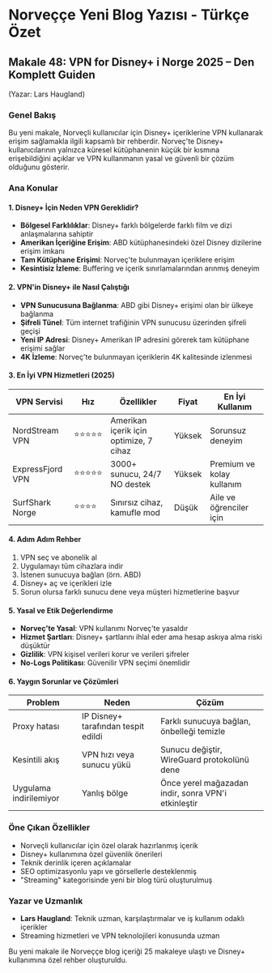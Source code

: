 # Norveççe Yeni Blog Yazısı - Türkçe Özet

## Makale 48: VPN for Disney+ i Norge 2025 – Den Komplett Guiden
(Yazar: Lars Haugland)

### Genel Bakış
Bu yeni makale, Norveçli kullanıcılar için Disney+ içeriklerine VPN kullanarak erişim sağlamakla ilgili kapsamlı bir rehberdir. Norveç'te Disney+ kullanıcılarının yalnızca küresel kütüphanenin küçük bir kısmına erişebildiğini açıklar ve VPN kullanmanın yasal ve güvenli bir çözüm olduğunu gösterir.

### Ana Konular

#### 1. Disney+ İçin Neden VPN Gereklidir?
- **Bölgesel Farklılıklar**: Disney+ farklı bölgelerde farklı film ve dizi anlaşmalarına sahiptir
- **Amerikan İçeriğine Erişim**: ABD kütüphanesindeki özel Disney dizilerine erişim imkanı
- **Tam Kütüphane Erişimi**: Norveç'te bulunmayan içeriklere erişim
- **Kesintisiz İzleme**: Buffering ve içerik sınırlamalarından arınmış deneyim

#### 2. VPN'in Disney+ ile Nasıl Çalıştığı
- **VPN Sunucusuna Bağlanma**: ABD gibi Disney+ erişimi olan bir ülkeye bağlanma
- **Şifreli Tünel**: Tüm internet trafiğinin VPN sunucusu üzerinden şifreli geçişi
- **Yeni IP Adresi**: Disney+ Amerikan IP adresini görerek tam kütüphane erişimi sağlar
- **4K İzleme**: Norveç'te bulunmayan içeriklerin 4K kalitesinde izlenmesi

#### 3. En İyi VPN Hizmetleri (2025)
| VPN Servisi | Hız | Özellikler | Fiyat | En İyi Kullanım |
|-------------|-----|------------|-------|----------------|
| NordStream VPN | ⭐⭐⭐⭐⭐ | Amerikan içerik için optimize, 7 cihaz | Yüksek | Sorunsuz deneyim |
| ExpressFjord VPN | ⭐⭐⭐⭐⭐ | 3000+ sunucu, 24/7 NO destek | Yüksek | Premium ve kolay kullanım |
| SurfShark Norge | ⭐⭐⭐⭐ | Sınırsız cihaz, kamufle mod | Düşük | Aile ve öğrenciler için |

#### 4. Adım Adım Rehber
1. VPN seç ve abonelik al
2. Uygulamayı tüm cihazlara indir
3. İstenen sunucuya bağlan (örn. ABD)
4. Disney+ aç ve içerikleri izle
5. Sorun olursa farklı sunucu dene veya müşteri hizmetlerine başvur

#### 5. Yasal ve Etik Değerlendirme
- **Norveç'te Yasal**: VPN kullanımı Norveç'te yasaldır
- **Hizmet Şartları**: Disney+ şartlarını ihlal eder ama hesap askıya alma riski düşüktür
- **Gizlilik**: VPN kişisel verileri korur ve verileri şifreler
- **No-Logs Politikası**: Güvenilir VPN seçimi önemlidir

#### 6. Yaygın Sorunlar ve Çözümleri
| Problem | Neden | Çözüm |
|---------|-------|-------|
| Proxy hatası | IP Disney+ tarafından tespit edildi | Farklı sunucuya bağlan, önbelleği temizle |
| Kesintili akış | VPN hızı veya sunucu yükü | Sunucu değiştir, WireGuard protokolünü dene |
| Uygulama indirilemiyor | Yanlış bölge | Önce yerel mağazadan indir, sonra VPN'i etkinleştir |

### Öne Çıkan Özellikler
- Norveçli kullanıcılar için özel olarak hazırlanmış içerik
- Disney+ kullanımına özel güvenlik önerileri
- Teknik derinlik içeren açıklamalar
- SEO optimizasyonlu yapı ve görsellerle desteklenmiş
- "Streaming" kategorisinde yeni bir blog türü oluşturulmuş

### Yazar ve Uzmanlık
- **Lars Haugland**: Teknik uzman, karşılaştırmalar ve iş kullanım odaklı içerikler
- Streaming hizmetleri ve VPN teknolojileri konusunda uzman

Bu yeni makale ile Norveççe blog içeriği 25 makaleye ulaştı ve Disney+ kullanımına özel rehber oluşturuldu.